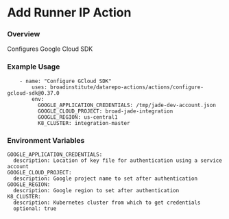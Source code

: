 # Add Runner IP Action

### Overview

Configures Google Cloud SDK

### Example Usage

```
    - name: "Configure GCloud SDK"
        uses: broadinstitute/datarepo-actions/actions/configure-gcloud-sdk@0.37.0
        env:
          GOOGLE_APPLICATION_CREDENTIALS: /tmp/jade-dev-account.json
          GOOGLE_CLOUD_PROJECT: broad-jade-integration
          GOOGLE_REGION: us-central1
          K8_CLUSTER: integration-master
```

### Environment Variables

```
GOOGLE_APPLICATION_CREDENTIALS:
  description: Location of key file for authentication using a service account
GOOGLE_CLOUD_PROJECT:
  description: Google project name to set after authentication
GOOGLE_REGION:
  description: Google region to set after authentication
K8_CLUSTER:
  description: Kubernetes cluster from which to get credentials
  optional: true
```
